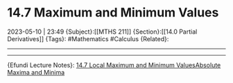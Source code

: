 # 14.7 Maximum and Minimum Values
2023-05-10 | 23:49
{Subject}:[[MTHS 211]]
{Section}:[[14.0 Partial Derivatives]]
{Tags}: #Mathematics #Calculus 
{Related}:

--- 

--- 
{Efundi Lecture Notes}: [14.7 Local Maximum and Minimum Values](https://efundi.nwu.ac.za/access/content/group/4c4529f0-7790-4dc7-9390-8f7cd29c9a77/2021/English/Lecture%20Notes/MTHS211%20-%20Lecture%2020%20-%20Local%20Maxima%20and%20Minima.pdf)[Absolute Maxima and Minima](https://efundi.nwu.ac.za/access/content/group/4c4529f0-7790-4dc7-9390-8f7cd29c9a77/2021/English/Lecture%20Notes/MTHS211%20-%20Lecture%2021%20-%20Absolute%20Maxima%20and%20Minima.pdf)
